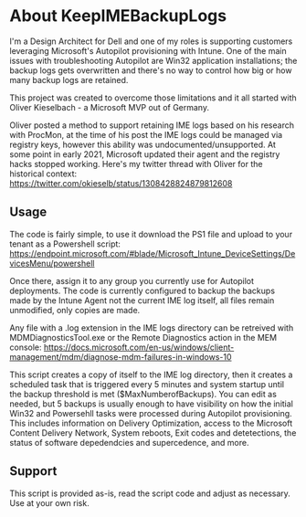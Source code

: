 # About KeepIMEBackupLogs

I'm a Design Architect for Dell and one of my roles is supporting customers leveraging Microsoft's Autopilot provisioning with Intune. 
One of the main issues with troubleshooting Autopilot are Win32 application installations; the backup logs gets overwritten and there's no way to control how big or how many backup logs are retained.

This project was created to overcome those limitations and it all started with Oliver Kieselbach - a Microsoft MVP out of Germany.

Oliver posted a method to support retaining IME logs based on his research with ProcMon, at the time of his post the IME logs could be managed via registry keys, however this ability was undocumented/unsupported. At some point in early 2021, Microsoft updated their agent and the registry hacks stopped working. Here's my twitter thread with Oliver for the historical context:
https://twitter.com/okieselb/status/1308428824879812608


## Usage

The code is fairly simple, to use it download the PS1 file and upload to your tenant as a Powershell script: https://endpoint.microsoft.com/#blade/Microsoft_Intune_DeviceSettings/DevicesMenu/powershell

Once there, assign it to any group you currently use for Autopilot deployments. The code is currently configured to backup the backups made by the Intune Agent not the current IME log itself, all files remain unmodified, only copies are made.


Any file with a .log extension in the IME logs directory can be retreived with MDMDiagnosticsTool.exe or the Remote Diagnostics action in the MEM console:
https://docs.microsoft.com/en-us/windows/client-management/mdm/diagnose-mdm-failures-in-windows-10

This script creates a copy of itself to the IME log directory, then it creates a scheduled task that is triggered every 5 minutes and system startup until the backup threshold is met ($MaxNumberofBackups). You can edit as needed, but 5 backups is usually enough to have visibility on how the initial Win32 and Powersehll tasks were processed during Autopilot provisioning. This includes information on Delivery Optimization, access to the Microsoft Content Delivery Network, System reboots, Exit codes and detetections, the status of software depedendcies and supercedence, and more. 

## Support

This script is provided as-is, read the script code and adjust as necessary. Use at your own risk.
